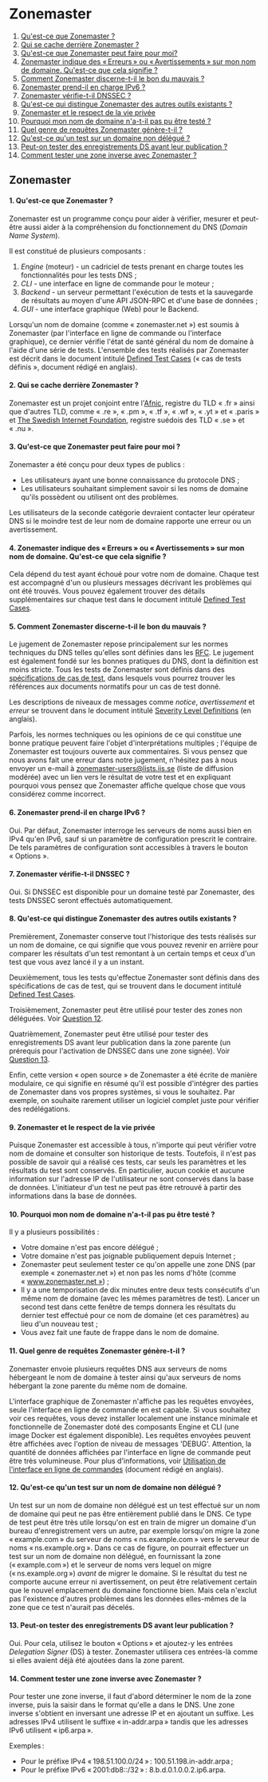 Zonemaster
==========

1. [Qu'est-ce que Zonemaster ?](#q1)
2. [Qui se cache derrière Zonemaster ?](#q2)
3. [Qu'est-ce que Zonemaster peut faire pour moi?](#q3)
4. [Zonemaster indique des « Erreurs » ou « Avertissements » sur mon nom de domaine. Qu'est-ce que cela signifie ?](#q4)
5. [Comment Zonemaster discerne-t-il le bon du mauvais ?](#q5)
6. [Zonemaster prend-il en charge IPv6 ?](#q6)
7. [Zonemaster vérifie-t-il DNSSEC ?](#q7)
8. [Qu'est-ce qui distingue Zonemaster des autres outils existants ?](#q8)
9. [Zonemaster et le respect de la vie privée](#q9)
10. [Pourquoi mon nom de domaine n'a-t-il pas pu être testé ?](#q10)
11. [Quel genre de requêtes Zonemaster génère-t-il ?](#q11)
12. [Qu'est-ce qu'un test sur un domaine non délégué ?](#q12)
13. [Peut-on tester des enregistrements DS avant leur publication ?](#q13)
14. [Comment tester une zone inverse avec Zonemaster ?](#q14)

Zonemaster
----------
<a name="q1"></a>
#### 1. Qu'est-ce que Zonemaster ?

Zonemaster est un programme conçu pour aider à vérifier, mesurer et peut-être
aussi aider à la compréhension du fonctionnement du DNS (_Domain Name
System_).

Il est constitué de plusieurs composants :

 1. *Engine* (moteur) - un cadriciel de tests prenant en charge toutes les
    fonctionnalités pour les tests DNS ;
 2. *CLI* - une interface en ligne de commande pour le moteur ;
 3. *Backend* - un serveur permettant l'exécution de tests et la sauvegarde de
    résultats au moyen d'une API JSON-RPC et d'une base de données ;
 4. *GUI* - une interface graphique (Web) pour le Backend.

Lorsqu'un nom de domaine (comme « zonemaster.net ») est soumis à Zonemaster
(par l'interface en ligne de commande ou l'interface graphique), ce dernier
vérifie l'état de santé général du nom de domaine à l'aide d'une série de
tests. L'ensemble des tests réalisés par Zonemaster est décrit dans le
document intitulé [Defined Test Cases] (« cas de tests définis », document
rédigé en anglais).

<a name="q2"></a>
#### 2. Qui se cache derrière Zonemaster ?

Zonemaster est un projet conjoint entre l'[Afnic], registre du TLD « .fr »
ainsi que d'autres TLD, comme « .re », « .pm », « .tf », « .wf », « .yt » et
« .paris » et [The Swedish Internet Foundation], registre suédois des TLD
« .se » et « .nu ».

<a name="q3"></a>
#### 3. Qu'est-ce que Zonemaster peut faire pour moi ?

Zonemaster a été conçu pour deux types de publics :

 - Les utilisateurs ayant une bonne connaissance du protocole DNS ;
 - Les utilisateurs souhaitant simplement savoir si les noms de domaine qu'ils
   possèdent ou utilisent ont des problèmes.

Les utilisateurs de la seconde catégorie devraient contacter leur opérateur
DNS si le moindre test de leur nom de domaine rapporte une erreur ou un
avertissement.

<a name="q4"></a>
#### 4. Zonemaster indique des « Erreurs » ou « Avertissements » sur mon nom de domaine. Qu'est-ce que cela signifie ?

Cela dépend du test ayant échoué pour votre nom de domaine. Chaque test est
accompagné d'un ou plusieurs messages décrivant les problèmes qui ont été
trouvés. Vous pouvez également trouver des détails supplémentaires sur chaque
test dans le document intitulé [Defined Test Cases].

<a name="q5"></a>
#### 5. Comment Zonemaster discerne-t-il le bon du mauvais ?

Le jugement de Zonemaster repose principalement sur les normes techniques du
DNS telles qu'elles sont définies dans les [RFC]. Le jugement est également
fondé sur les bonnes pratiques du DNS, dont la définition est moins stricte.
Tous les tests de Zonemaster sont définis dans des [spécifications de cas de
test][Defined Test Cases], dans lesquels vous pourrez trouver les références
aux documents normatifs pour un cas de test donné.

Les descriptions de niveaux de messages comme *notice*, *avertissement* et
*erreur* se trouvent dans le document intitulé [Severity Level Definitions]
(en anglais).

Parfois, les normes techniques ou les opinions de ce qui constitue une bonne
pratique peuvent faire l'objet d'interprétations multiples ; l'équipe de
Zonemaster est toujours ouverte aux commentaires. Si vous pensez que nous
avons fait une erreur dans notre jugement, n'hésitez pas à nous envoyer un
e-mail à [zonemaster-users@lists.iis.se] (liste de diffusion modérée) avec un
lien vers le résultat de votre test et en expliquant pourquoi vous pensez que
Zonemaster affiche quelque chose que vous considérez comme incorrect.

<a name="q6"></a>
#### 6. Zonemaster prend-il en charge IPv6 ?

Oui.
Par défaut, Zonemaster interroge les serveurs de noms aussi bien en IPv4 qu'en
IPv6, sauf si un paramètre de configuration prescrit le contraire.
De tels paramètres de configuration sont accessibles à travers le bouton « Options ».


<a name="q7"></a>
#### 7. Zonemaster vérifie-t-il DNSSEC ?

Oui.
Si DNSSEC est disponible pour un domaine testé par Zonemaster, des tests
DNSSEC seront effectués automatiquement.

<a name="q8"></a>
#### 8. Qu'est-ce qui distingue Zonemaster des autres outils existants ?

Premièrement, Zonemaster conserve tout l'historique des tests réalisés sur un
nom de domaine, ce qui signifie que vous pouvez revenir en arrière pour
comparer les résultats d'un test remontant à un certain temps et ceux d'un
test que vous avez lancé il y a un instant.

Deuxièmement, tous les tests qu'effectue Zonemaster sont définis dans des
spécifications de cas de test, qui se trouvent dans le document intitulé
[Defined Test Cases].

Troisièmement, Zonemaster peut être utilisé pour tester des zones non
déléguées. Voir [Question 12].

Quatrièmement, Zonemaster peut être utilisé pour tester des enregistrements DS
avant leur publication dans la zone parente (un prérequis pour l'activation de
DNSSEC dans une zone signée). Voir [Question 13].

Enfin, cette version « open source » de Zonemaster a été écrite de manière
modulaire, ce qui signifie en résumé qu'il est possible d'intégrer des parties
de Zonemaster dans vos propres systèmes, si vous le souhaitez. Par exemple, on
souhaite rarement utiliser un logiciel complet juste pour vérifier des
redélégations.

<a name="q9"></a>
#### 9. Zonemaster et le respect de la vie privée

Puisque Zonemaster est accessible à tous, n'importe qui peut vérifier votre
nom de domaine et consulter son historique de tests.
Toutefois, il n'est pas possible de savoir qui a réalisé ces tests, car seuls
les paramètres et les résultats du test sont conservés.
En particulier, aucun cookie et aucune information sur l'adresse IP de
l'utilisateur ne sont conservés dans la base de données. L'initiateur d'un
test ne peut pas être retrouvé à partir des informations dans la base de
données.

 <a name="q10"></a>
#### 10. Pourquoi mon nom de domaine n'a-t-il pas pu être testé ?

Il y a plusieurs possibilités :

- Votre domaine n'est pas encore délégué ;
- Votre domaine n'est pas joignable publiquement depuis Internet ;
- Zonemaster peut seulement tester ce qu'on appelle une zone DNS (par exemple
  « zonemaster.net ») et non pas les noms d'hôte (comme
  « www.zonemaster.net ») ;
- Il y a une temporisation de dix minutes entre deux tests consécutifs d'un
  même nom de domaine (avec les mêmes paramètres de test). Lancer un second
  test dans cette fenêtre de temps donnera les résultats du dernier test
  effectué pour ce nom de domaine (et ces paramètres) au lieu d'un nouveau
  test ;
- Vous avez fait une faute de frappe dans le nom de domaine.

<a name="q11"></a>
#### 11. Quel genre de requêtes Zonemaster génère-t-il ?

Zonemaster envoie plusieurs requêtes DNS aux serveurs de noms hébergeant le
nom de domaine à tester ainsi qu'aux serveurs de noms hébergant la zone
parente du même nom de domaine.

L'interface graphique de Zonemaster n'affiche pas les requêtes envoyées, seule
l'interface en ligne de commande en est capable. Si vous souhaitez voir ces
requêtes, vous devez installer localement une instance minimale et
fonctionnelle de Zonemaster doté des composants Engine et CLI (une image
Docker est également disponible). Les requêtes envoyées peuvent être affichées
avec l'option de niveau de messages 'DEBUG'. Attention, la quantité de données
affichées par l'interface en ligne de commande peut être très volumineuse.
Pour plus d'informations, voir [Utilisation de l'interface en ligne de
commandes] (document rédigé en anglais).

<a name="q12"></a>
#### 12. Qu'est-ce qu'un test sur un nom de domaine non délégué ?

Un test sur un nom de domaine non délégué est un test effectué sur un nom de
domaine qui peut ne pas être entièrement publié dans le DNS. Ce type de test
peut être très utile lorsqu'on est en train de migrer un domaine d'un bureau
d'enregistrement vers un autre, par exemple lorsqu'on migre la zone
« example.com » du serveur de noms « ns.example.com » vers le serveur de noms
« ns.example.org ». Dans ce cas de figure, on pourrait effectuer un test sur
un nom de domaine non délégué, en fournissant la zone (« example.com ») et le
serveur de noms vers lequel on migre (« ns.example.org ») *avant* de migrer le
domaine. Si le résultat du test ne comporte aucune erreur ni avertissement, on
peut être relativement certain que le nouvel emplacement du domaine fonctionne
bien. Mais cela n'exclut pas l'existence d'autres problèmes dans les données
elles-mêmes de la zone que ce test n'aurait pas décelés.

<a name="q13"></a>
#### 13. Peut-on tester des enregistrements DS avant leur publication ?

Oui.
Pour cela, utilisez le bouton « Options » et ajoutez-y les entrées *Delegation Signer* (DS) à tester.
Zonemaster utilisera ces entrées-là comme si elles avaient déjà été ajoutées dans la zone parent.

<a name="q14"></a>
#### 14. Comment tester une zone inverse avec Zonemaster ?

Pour tester une zone inverse, il faut d'abord déterminer le nom de la zone
inverse, puis la saisir dans le format qu'elle a dans le DNS. Une zone inverse
s'obtient en inversant une adresse IP et en ajoutant un suffixe. Les adresses
IPv4 utilisent le suffixe « in-addr.arpa » tandis que les adresses IPv6
utilisent « ip6.arpa ».

Exemples :

  - Pour le préfixe IPv4 « 198.51.100.0/24 » : 100.51.198.in-addr.arpa ;
  - Pour le préfixe IPv6 « 2001:db8::/32 » : 8.b.d.0.1.0.0.2.ip6.arpa.

[Afnic]:                                 https://www.afnic.fr/fr/
[Defined Test Cases]:                    https://github.com/zonemaster/zonemaster/tree/master/docs/specifications/tests#list-of-defined-test-cases
[Question 12]:                           #q12
[Question 13]:                           #q13
[RFC]:                                   https://www.ietf.org/standards/rfcs/
[Severity Level Definitions]:            https://github.com/zonemaster/zonemaster/blob/master/docs/specifications/tests/SeverityLevelDefinitions.md
[The Swedish Internet Foundation]:       https://internetstiftelsen.se/en/
[Utilisation de l'interface en ligne de commandes]: https://github.com/zonemaster/zonemaster-cli/blob/master/USING.md
[Zonemaster.net]:                        https://zonemaster.net/
[zonemaster-users@lists.iis.se]:         mailto:zonemaster-users@lists.iis.se
